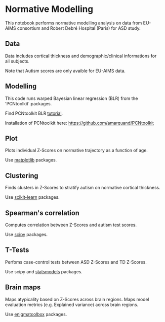 # Normative Modelling
This notebook performs normative modelling analysis on data from EU-AIMS consortium and Robert Debré Hospital (Paris) for ASD study.

## Data
Data includes cortical thickness and demographic/clinical informations for all subjects. 

Note that Autism scores are only avaible for EU-AIMS data. 

## Modelling
This code runs warped Bayesian linear regression (BLR) from the 'PCNtoolkit' packages. 

Find PCNtoolkit BLR [tutorial](https://pcntoolkit.readthedocs.io/en/latest/pages/BLR_normativemodel_protocol.html).

Installation of PCNtoolkit here: https://github.com/amarquand/PCNtoolkit 

## Plot
Plots individual Z-Scores on normative trajectory as a function of age.

Use [matplotlib](https://matplotlib.org/) packages. 
## Clustering
Finds clusters in Z-Scores to stratify autism on normative cortical thickness. 

Use [scikit-learn](https://scikit-learn.org/stable/) packages. 

## Spearman's correlation
Computes correlation between Z-Scores and autism test scores. 

Use [scipy](https://scipy.org/) packages. 

## T-Tests
Perfoms case-control tests between ASD Z-Scores and TD Z-Scores.

Use scipy and [statsmodels]( https://www.statsmodels.org/stable/index.html) packages.

## Brain maps
Maps atypicality based on Z-Scores across brain regions. 
Maps model evaluation metrics (e.g. Explained variance) across brain regions.

Use [enigmatoolbox](https://enigma-toolbox.readthedocs.io/en/latest/index.html) packages.

